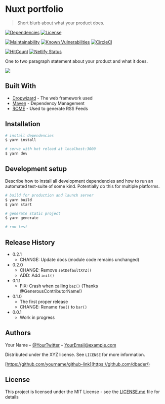 # Nuxt portfolio
> Short blurb about what your product does.

[![Dependencies](https://david-dm.org/Zalbani/Nuxt-Portfolio.svg)](https://david-dm.org/Zalbani/Nuxt-Portfolio)
[![License](https://badgen.net/npm/license/lodash)]()


[![Maintainability](https://api.codeclimate.com/v1/badges/db92dbcfec4dfc407995/maintainability)](https://codeclimate.com/github/Zalbani/Nuxt-Portfolio/maintainability)
[![Known Vulnerabilities](https://snyk.io/test/github/Zalbani/Nuxt-Portfolio/badge.svg)](https://snyk.io/test/github/Zalbani/Nuxt-Portfolio)
[![CircleCI](https://circleci.com/gh/Zalbani/Nuxt-Portfolio.svg?style=shield)](https://app.circleci.com/pipelines/github/Zalbani/Nuxt-Portfolio)

[![HitCount](http://hits.dwyl.com/Zalbani/Nuxt-Portfolio.svg)](http://hits.dwyl.com/Zalbani/Nuxt-Portfolio)
[![Netlify Status](https://api.netlify.com/api/v1/badges/cce42dfb-4c50-4115-9d0a-bc97e409516b/deploy-status)](https://app.netlify.com/sites/friendly-newton-306e59/deploys)



One to two paragraph statement about your product and what it does.

![](header.png)

## Built With

* [Dropwizard](http://www.dropwizard.io/1.0.2/docs/) - The web framework used
* [Maven](https://maven.apache.org/) - Dependency Management
* [ROME](https://rometools.github.io/rome/) - Used to generate RSS Feeds

## Installation

```bash
# install dependencies
$ yarn install

# serve with hot reload at localhost:3000
$ yarn dev
```

## Development setup

Describe how to install all development dependencies and how to run an automated test-suite of some kind. Potentially do this for multiple platforms.

```bash
# build for production and launch server
$ yarn build
$ yarn start

# generate static project
$ yarn generate

# run test

```

## Release History

* 0.2.1
    * CHANGE: Update docs (module code remains unchanged)
* 0.2.0
    * CHANGE: Remove `setDefaultXYZ()`
    * ADD: Add `init()`
* 0.1.1
    * FIX: Crash when calling `baz()` (Thanks @GenerousContributorName!)
* 0.1.0
    * The first proper release
    * CHANGE: Rename `foo()` to `bar()`
* 0.0.1
    * Work in progress

## Authors

Your Name – [@YourTwitter](https://twitter.com/dbader_org) – YourEmail@example.com

Distributed under the XYZ license. See ``LICENSE`` for more information.

[https://github.com/yourname/github-link](https://github.com/dbader/)

## License

This project is licensed under the MIT License - see the [LICENSE.md](LICENSE.md) file for details


<!-- Markdown link & img dfn's -->
[npm-image]: https://img.shields.io/npm/v/datadog-metrics.svg?style=flat-square
[npm-url]: https://npmjs.org/package/datadog-metrics
[npm-downloads]: https://img.shields.io/npm/dm/datadog-metrics.svg?style=flat-square
[travis-image]: https://img.shields.io/travis/dbader/node-datadog-metrics/master.svg?style=flat-square
[travis-url]: https://travis-ci.org/dbader/node-datadog-metrics
[wiki]: https://github.com/yourname/yourproject/wiki
